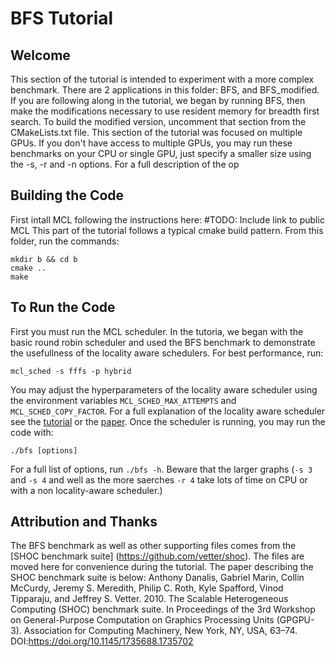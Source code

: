 # BFS Tutorial

## Welcome
This section of the tutorial is intended to experiment with a more complex benchmark. There are 2 applications in this folder: BFS, and BFS_modified. If you are following along in the tutorial, we began by running BFS, then make the modifications necessary to use resident memory for breadth first search. To build the modified version, uncomment that section from the CMakeLists.txt file. This section of the tutorial was focused on multiple GPUs. If you don't have access to multiple GPUs, you may run these benchmarks on your CPU or single GPU, just specify a smaller size using the -s, -r and -n options. For a full description of the op

## Building the Code
First intall MCL following the instructions here: #TODO: Include link to public MCL
This part of the tutorial follows a typical cmake build pattern. From this folder, run the commands:
```
mkdir b && cd b
cmake ..
make
```

## To Run the Code
First you must run the MCL scheduler. In the tutoria, we began with the basic round robin scheduler and used the BFS benchmark to demonstrate the usefullness of the locality aware schedulers. For best performance, run:
```
mcl_sched -s fffs -p hybrid
```
You may adjust the hyperparameters of the locality aware scheduler using the environment variables `MCL_SCHED_MAX_ATTEMPTS` and `MCL_SCHED_COPY_FACTOR`. For a full explanation of the locality aware scheduler see the [tutorial](https://minos-computing.github.io/tutorials/ppopp21/ppopp21.html) or the [paper](https://ieeexplore.ieee.org/document/9307939). Once the scheduler is running, you may run the code with:
```
./bfs [options]
```
For a full list of options, run `./bfs -h`. Beware that the larger graphs (`-s 3` and `-s 4` and well as the more saerches `-r 4` take lots of time on CPU or with a non locality-aware scheduler.)

## Attribution and Thanks
The BFS benchmark as well as other supporting files comes from the [SHOC benchmark suite] (https://github.com/vetter/shoc). The files are moved here for convenience during the tutorial.  The paper describing the SHOC benchmark suite is below:
Anthony Danalis, Gabriel Marin, Collin McCurdy, Jeremy S. Meredith, Philip C. Roth, Kyle Spafford, Vinod Tipparaju, and Jeffrey S. Vetter. 2010. The Scalable Heterogeneous Computing (SHOC) benchmark suite. In Proceedings of the 3rd Workshop on General-Purpose Computation on Graphics Processing Units (GPGPU-3). Association for Computing Machinery, New York, NY, USA, 63–74. DOI:https://doi.org/10.1145/1735688.1735702 